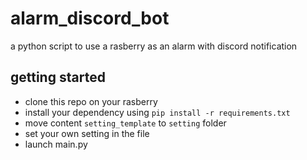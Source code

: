 # alarm_discord_bot
a python script to use a rasberry as an alarm with discord notification
## getting started
- clone this repo on your rasberry
- install your dependency using 
`pip install -r requirements.txt`
- move content `setting_template` to `setting` folder
- set your own setting in the file
- launch main.py
